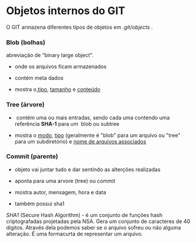 # Objetos internos do GIT

O GIT armazena diferentes tipos de objetos em *.git/objects* .

### Blob (bolhas)

abreviação de “binary large object”.

- onde os arquivos ficam armazenados

- contém meta dados

- mostra o<u> tipo</u>, <u>tamanho</u> e <u>conteúdo</u>

### Tree (árvore)

-  contém uma ou mais entradas, sendo cada uma contendo uma referência **SHA-1**  para um  blob ou subtree 

- mostra o <u>modo</u>, <u>tipo</u> (geralmente é "blob" para um arquivo ou "tree" para um subdiretório) e <u> nome de arquivos associados</u>

### Commit (parente)

- objeto vai juntar tudo e dar sentindo as alterções realizadas

- aponta para uma arvore (tree) ou commit 

- mostra autor, mensagem, hora e data 

- também possui sha1



*SHA1* (Secure Hash Algorithm) - é um conjunto de funções hash criptografadas projetadas pela NSA. Gera um conjunto de caracteres de 40 digitos. Através dela podemos saber se o arquivo sofreu ou não alguma alteração. É uma formacurta de representar um arquivo.
